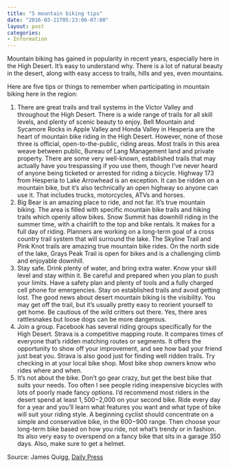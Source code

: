 ```yaml
---
title: "5 mountain biking tips"
date: "2016-03-21T05:23:06-07:00"
layout: post
categories:
- Information
---
```


Mountain biking has gained in popularity in recent years, especially here in the High Desert. It’s easy to understand why. There is a lot of natural beauty in the desert, along with easy access to trails, hills and yes, even mountains.

Here are five tips or things to remember when participating in mountain biking here in the region:

1. There are great trails and trail systems in the Victor Valley and throughout the High Desert. There is a wide range of trails for all skill levels, and plenty of scenic beauty to enjoy. Bell Mountain and Sycamore Rocks in Apple Valley and Honda Valley in Hesperia are the heart of mountain bike riding in the High Desert. However, none of those three is official, open-to-the-public, riding areas. Most trails in this area weave between public, Bureau of Lang Management land and private property. There are some very well-known, established trails that may actually have you trespassing if you use them, though I’ve never heard of anyone being ticketed or arrested for riding a bicycle. Highway 173 from Hesperia to Lake Arrowhead is an exception. It can be ridden on a mountain bike, but it’s also technically an open highway so anyone can use it. That includes trucks, motorcycles, ATVs and horses.
2. Big Bear is an amazing place to ride, and not far. It’s true mountain biking. The area is filled with specific mountain bike trails and hiking trails which openly allow bikes. Snow Summit has downhill riding in the summer time, with a chairlift to the top and bike rentals. It makes for a full day of riding. Planners are working on a long-term goal of a cross country trail system that will surround the lake. The Skyline Trail and Pink Knot trails are amazing true mountain bike rides. On the north side of the lake, Grays Peak Trail is open for bikes and is a challenging climb and enjoyable downhill.
3. Stay safe. Drink plenty of water, and bring extra water. Know your skill level and stay within it. Be careful and prepared when you plan to push your limits. Have a safety plan and plenty of tools and a fully charged cell phone for emergencies. Stay on established trails and avoid getting lost. The good news about desert mountain biking is the visibility. You may get off the trail, but it’s usually pretty easy to reorient yourself to get home. Be cautious of the wild critters out there. Yes, there ares rattlesnakes but loose dogs can be more dangerous.
4. Join a group. Facebook has several riding groups specifically for the High Desert. Strava is a competitive mapping route. It compares times of everyone that’s ridden matching routes or segments. It offers the opportunity to show off your improvement, and see how bad your friend just beat you. Strava is also good just for finding well ridden trails. Try checking in at your local bike shop. Most bike shop owners know who rides where and when.
5. It’s not about the bike. Don’t go gear crazy, but get the best bike that suits your needs. Too often I see people riding inexpensive bicycles with lots of poorly made fancy options. I’d recommend most riders in the desert spend at least $1,500 -$2,000 on your second bike. Ride every day for a year and you’ll learn what features you want and what type of bike will suit your riding style. A beginning cyclist should concentrate on a simple and conservative bike, in the $600-$900 range. Then choose your long-term bike based on how you ride, not what’s trendy or in fashion. Its also very easy to overspend on a fancy bike that sits in a garage 350 days. Also, make sure to get a helmet.

Source: James Quigg, [Daily Press](https://www.vvdailypress.com/article/20160320/NEWS/160329993/12964/NEWS)